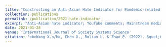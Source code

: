 ```yaml
---
title: "Constructing an Anti-Asian Hate Indicator for Pandemic-related Comments from Mainstream Media YouTube Channels"
collection: publications
permalink: /publication/2021-hate-indicator
excerpt: "Anti-Asian hate indicator; YouTube comments; Mainstream media channels; BERT embedding; Support vector machine; Random forest; LSTM; CNN; YouTube Data API<br /><br />**Abstract:** Anti-Asian racism, linked to COVID-19, has become a serious social problem in the United States and all over the world and even led to hate crime and violence. Even though the current anti-Asian hate study focuses anti-Asian hate classification using machine learning and sentiment analysis toward tweets, this study provides a novel pandemic-news-related anti-Asian hate indicator to depict the anti-Asian hate shift of YouTube mainstream media commentary section. A new dataset for daily hate signal generation, which contains over 1 million YouTube comments, has been generated in this study. To train the classifier, 3,759 comments are sampled and manually labelled as hate and non-hate. In the model selection among machine learning and deep learning algorithms, a CNN model is selected as the best one with a 95% accuracy and a 0.99 AUC score, which can classify 1,433,246 comments."
date: 2021-01-28
venue: 'International Journal of Society Systems Science'
citation: '<b>Wang X.</b>, Chen X., Bolian L. & Zhao P. (2022). &quot;Constructing an Anti-Asian Hate Indicator for Pandemic-related Comments from Mainstream Media YouTube Channels.&quot; <i>International Journal of Society Systems Science</i> in Publishing'
---
```

